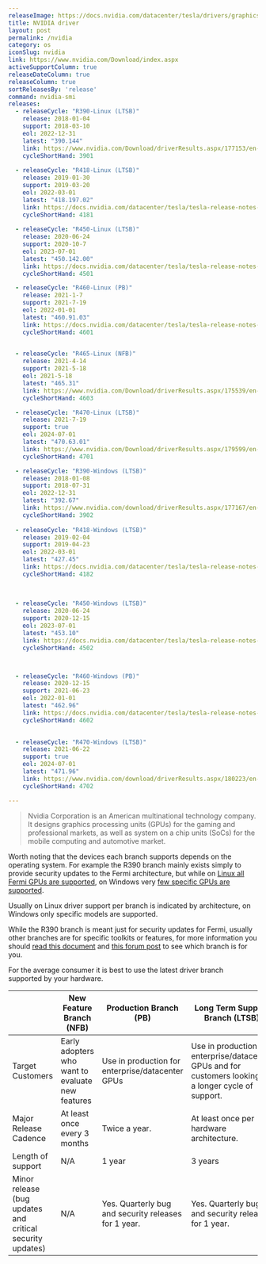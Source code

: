 ```yaml
---
releaseImage: https://docs.nvidia.com/datacenter/tesla/drivers/graphics/driver-branches-overview.png
title: NVIDIA driver
layout: post
permalink: /nvidia
category: os
iconSlug: nvidia
link: https://www.nvidia.com/Download/index.aspx
activeSupportColumn: true
releaseDateColumn: true
releaseColumn: true
sortReleasesBy: 'release'
command: nvidia-smi 
releases:
  - releaseCycle: "R390-Linux (LTSB)"
    release: 2018-01-04
    support: 2018-03-10
    eol: 2022-12-31
    latest: "390.144"
    link: https://www.nvidia.com/Download/driverResults.aspx/177153/en-us
    cycleShortHand: 3901
    
  - releaseCycle: "R418-Linux (LTSB)"
    release: 2019-01-30
    support: 2019-03-20
    eol: 2022-03-01
    latest: "418.197.02"
    link: https://docs.nvidia.com/datacenter/tesla/tesla-release-notes-418-19702/index.html
    cycleShortHand: 4181
    
  - releaseCycle: "R450-Linux (LTSB)"
    release: 2020-06-24
    support: 2020-10-7
    eol: 2023-07-01
    latest: "450.142.00"
    link: https://docs.nvidia.com/datacenter/tesla/tesla-release-notes-450-142-00/index.html
    cycleShortHand: 4501

  - releaseCycle: "R460-Linux (PB)"
    release: 2021-1-7
    support: 2021-7-19
    eol: 2022-01-01
    latest: "460.91.03"
    link: https://docs.nvidia.com/datacenter/tesla/tesla-release-notes-460-91-03/index.html
    cycleShortHand: 4601

    
  - releaseCycle: "R465-Linux (NFB)"
    release: 2021-4-14
    support: 2021-5-18
    eol: 2021-5-18
    latest: "465.31"
    link: https://www.nvidia.com/Download/driverResults.aspx/175539/en-us
    cycleShortHand: 4603

  - releaseCycle: "R470-Linux (LTSB)"
    release: 2021-7-19
    support: true
    eol: 2024-07-01
    latest: "470.63.01"
    link: https://www.nvidia.com/Download/driverResults.aspx/179599/en-us
    cycleShortHand: 4701

  - releaseCycle: "R390-Windows (LTSB)"
    release: 2018-01-08
    support: 2018-07-31
    eol: 2022-12-31
    latest: "392.67"
    link: https://www.nvidia.com/download/driverResults.aspx/177167/en-us
    cycleShortHand: 3902
    
  - releaseCycle: "R418-Windows (LTSB)"
    release: 2019-02-04
    support: 2019-04-23
    eol: 2022-03-01
    latest: "427.45"
    link: https://docs.nvidia.com/datacenter/tesla/tesla-release-notes-418-19702/index.html
    cycleShortHand: 4182
    
    
    
  - releaseCycle: "R450-Windows (LTSB)"
    release: 2020-06-24
    support: 2020-12-15
    eol: 2023-07-01
    latest: "453.10"
    link: https://docs.nvidia.com/datacenter/tesla/tesla-release-notes-450-142-00/index.html
    cycleShortHand: 4502



  - releaseCycle: "R460-Windows (PB)"
    release: 2020-12-15
    support: 2021-06-23
    eol: 2022-01-01
    latest: "462.96"
    link: https://docs.nvidia.com/datacenter/tesla/tesla-release-notes-460-91-03/index.html
    cycleShortHand: 4602

    
  - releaseCycle: "R470-Windows (LTSB)"
    release: 2021-06-22
    support: true
    eol: 2024-07-01
    latest: "471.96"
    link: https://www.nvidia.com/download/driverResults.aspx/180223/en-us
    cycleShortHand: 4702

---
```


> Nvidia Corporation is an American multinational technology company. It designs graphics processing units (GPUs) for the gaming and professional markets, as well as system on a chip units (SoCs) for the mobile computing and automotive market.

Worth noting that the devices each branch supports depends on the operating system. For example the R390 branch mainly exists simply to provide security updates to the Fermi architecture, but while on [Linux all Fermi GPUs are supported](http://us.download.nvidia.com/XFree86/Linux-x86_64/390.144/README/supportedchips.html), on Windows very [few specific GPUs are supported](https://uk.download.nvidia.com/Windows/Quadro_Certified/392.65/392.65-win10-quadro-release-notes.pdf).

Usually on Linux driver support per branch is indicated by architecture, on Windows only specific models are supported. 

While the R390 branch is meant just for security updates for Fermi, usually other branches are for specific toolkits or features, for more information you should [read this document](https://docs.nvidia.com/datacenter/tesla/drivers/#comparison) and [this forum post](https://forums.developer.nvidia.com/t/unix-graphics-feature-deprecation-schedule/60588) to see which branch is for you. 

For the average consumer it is best to use the latest driver branch supported by your hardware.

|   | New Feature Branch (NFB) | Production Branch (PB) | Long Term Support Branch (LTSB) |
|---|---|---|---|
| Target Customers | Early adopters who want to evaluate new features | Use in production for enterprise/datacenter GPUs | Use in production for enterprise/datacenter GPUs and for customers looking for a longer cycle of support.  |
| Major Release Cadence | At least once every 3 months | Twice a year. | At least once per hardware architecture. |
| Length of support | N/A | 1 year | 3 years |
| Minor release (bug updates and critical security updates) | N/A | Yes. Quarterly bug and security releases for 1 year. | Yes. Quarterly bug and security releases for 1 year. |
